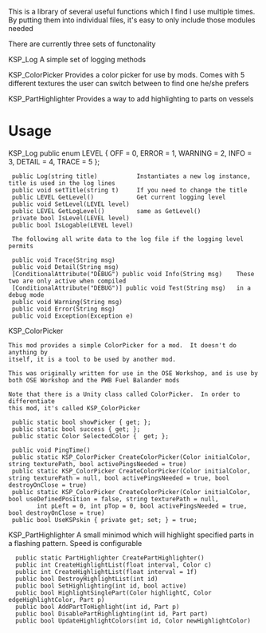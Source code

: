 This is a library of several useful functions which I find I use multiple times.  By putting them into
individual files, it's easy to only include those modules needed

There are currently three sets of functonality 

KSP_Log				A simple set of logging methods

KSP_ColorPicker		Provides a color picker for use by mods. Comes with 5 different
					textures the user can switch between to find one he/she prefers

KSP_PartHighlighter	Provides a way to add highlighting to parts on vessels


Usage
======

KSP_Log
	 public enum LEVEL { OFF = 0, ERROR = 1, WARNING = 2, INFO = 3, DETAIL = 4, TRACE = 5 };

	 public Log(string title)			Instantiates a new log instance, title is used in the log lines
	 public void setTitle(string t)		If you need to change the title
	 public LEVEL GetLevel()			Get current logging level
	 public void SetLevel(LEVEL level)
	 public LEVEL GetLogLevel()			same as GetLevel()
	 private bool IsLevel(LEVEL level)
	 public bool IsLogable(LEVEL level)

	 The following all write data to the log file if the logging level permits

	 public void Trace(String msg)		
	 public void Detail(String msg)
	 [ConditionalAttribute("DEBUG") public void Info(String msg)	These two are only active when compiled
	 [ConditionalAttribute("DEBUG")] public void Test(String msg)	in a debug mode
	 public void Warning(String msg)
	 public void Error(String msg)
	 public void Exception(Exception e)

KSP_ColorPicker

	This mod provides a simple ColorPicker for a mod.  It doesn't do anything by 
	itself, it is a tool to be used by another mod.

	This was originally written for use in the OSE Workshop, and is use by 
	both OSE Workshop and the PWB Fuel Balander mods

	Note that there is a Unity class called ColorPicker.  In order to differentiate
	this mod, it's called KSP_ColorPicker

	 public static bool showPicker { get; };
     public static bool success { get; }; 
	 public static Color SelectedColor {  get; };

	 public void PingTime()
	 public static KSP_ColorPicker CreateColorPicker(Color initialColor, string texturePath, bool activePingsNeeded = true)
	 public static KSP_ColorPicker CreateColorPicker(Color initialColor, string texturePath = null, bool activePingsNeeded = true, bool destroyOnClose = true)
	 public static KSP_ColorPicker CreateColorPicker(Color initialColor, bool useDefinedPosition = false, string texturePath = null,
            int pLeft = 0, int pTop = 0, bool activePingsNeeded = true, bool destroyOnClose = true)
     public bool UseKSPskin { private get; set; } = true;

KSP_PartHighlighter
	 A small minimod which will highlight specified parts in a flashing pattern.  Speed is configurable

	  public static PartHighlighter CreatePartHighlighter()
	  public int CreateHighlightList(float interval, Color c)
      public int CreateHighlightList(float interval = 1f)
	  public bool DestroyHighlightList(int id)
	  public bool SetHighlighting(int id, bool active)
	  public bool HighlightSinglePart(Color highlightC, Color edgeHighlightColor, Part p)
	  public bool AddPartToHighlight(int id, Part p)
	  public bool DisablePartHighlighting(int id, Part part)
	  public bool UpdateHighlightColors(int id, Color newHighlightColor)

